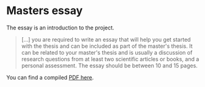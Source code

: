 # Masters essay

The essay is an introduction to the project.

> [...] you are required to write an essay that will help
> you get started with the thesis and can be included as part of the master's
> thesis. It can be related to your master's thesis and is usually a discussion of research
> questions from at least two scientific articles or books, and a personal
> assessment. The essay should be between 10 and 15 pages.

You can find a compiled [PDF here](https://orjahren.github.io/master/essay/main.pdf).
